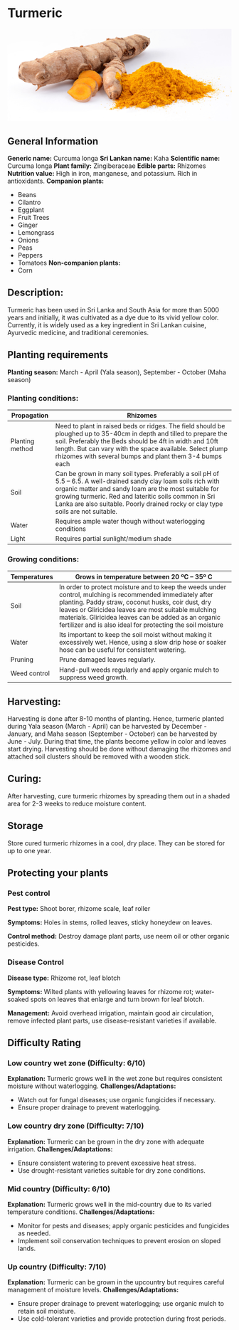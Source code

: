 # Turmeric
![Tumeric.jpg](../../assets/images/Tumeric.jpg "By Simon A. Eugster - Own work, CC BY-SA 3.0, https://commons.wikimedia.org/w/index.php?curid=31748137")

## General Information
**Generic name:** Curcuma longa
**Sri Lankan name:** Kaha
**Scientific name:** Curcuma longa
**Plant family:** Zingiberaceae
**Edible parts:** Rhizomes
**Nutrition value:** High in iron, manganese, and potassium. Rich in antioxidants.
**Companion plants:**
- Beans
- Cilantro
- Eggplant
- Fruit Trees
- Ginger
- Lemongrass
- Onions
- Peas
- Peppers
- Tomatoes
**Non-companion plants:**
- Corn

## Description:
Turmeric has been used in <update>Sri Lanka and South Asia</update> for more than 5000 years and initially, it was cultivated as a dye due to its vivid yellow color. Currently, it is widely used as a key ingredient in <update>Sri Lankan cuisine, Ayurvedic medicine, and traditional ceremonies</update>.

## Planting requirements
**Planting season:** <update>March - April (Yala season), September - October (Maha season)</update>

### Planting conditions:
| **Propagation** | Rhizomes |
|----|----|
| Planting method | Need to plant in raised beds or ridges. The field should be ploughed up to 35-40cm in depth and tilled to prepare the soil. Preferably the Beds should be 4ft in width and 10ft length. But can vary with the space available. Select plump rhizomes with several bumps and plant them 3-4 bumps each |
| Soil | Can be grown in many soil types. Preferably a soil pH of 5.5 – 6.5. A well-drained sandy clay loam soils rich with organic matter and sandy loam are the most suitable for growing turmeric. <update>Red and lateritic soils common in Sri Lanka are also suitable</update>. Poorly drained rocky or clay type soils are not suitable. |
| Water | Requires ample water though without waterlogging conditions |
| Light | Requires partial sunlight/medium shade |

### Growing conditions:

| **Temperatures** | Grows in temperature between 20 ºC – 35º C |
|----|----|
| Soil | In order to protect moisture and to keep the weeds under control, mulching is recommended immediately after planting. <update>Paddy straw, coconut husks</update>, coir dust, dry leaves or Gliricidea leaves are most suitable mulching materials. Gliricidea leaves can be added as an organic fertilizer and is also ideal for protecting the soil moisture |
| Water | Its important to keep the soil moist without making it excessively wet. Hence, using a slow drip hose or soaker hose can be useful for consistent watering. |
| Pruning | Prune damaged leaves regularly.
| Weed control | Hand-pull weeds regularly and apply organic mulch to suppress weed growth.

## Harvesting:
Harvesting is done after 8-10 months of planting. Hence, turmeric planted during <update>Yala season (March - April) can be harvested by December - January, and Maha season (September - October) can be harvested by June - July</update>. During that time, the plants become yellow in color and leaves start drying. Harvesting should be done without damaging the rhizomes and attached soil clusters should be removed with a wooden stick.

## Curing:
After harvesting, cure turmeric rhizomes by spreading them out in a shaded area for 2-3 weeks to reduce moisture content.

## Storage
Store cured turmeric rhizomes in a cool, dry place. They can be stored for up to one year.

## Protecting your plants
### Pest control
**Pest type:** <update>Shoot borer, rhizome scale, leaf roller</update>

**Symptoms:** Holes in stems, rolled leaves, sticky honeydew on leaves.

**Control method:** Destroy damage plant parts, <update>use neem oil or other organic pesticides</update>.

### Disease Control
**Disease type:** <update>Rhizome rot, leaf blotch</update>

**Symptoms:** Wilted plants with yellowing leaves for rhizome rot; water-soaked spots on leaves that enlarge and turn brown for leaf blotch.

**Management:** Avoid overhead irrigation, maintain good air circulation, remove infected plant parts, use disease-resistant varieties if available.

## Difficulty Rating
### Low country wet zone (Difficulty: 6/10)
**Explanation:** Turmeric grows well in the wet zone but requires consistent moisture without waterlogging.
**Challenges/Adaptations:**
- Watch out for fungal diseases; use organic fungicides if necessary.
- Ensure proper drainage to prevent waterlogging.

### Low country dry zone (Difficulty: 7/10)
**Explanation:** Turmeric can be grown in the dry zone with adequate irrigation.
**Challenges/Adaptations:**
- Ensure consistent watering to prevent excessive heat stress.
- <update>Use drought-resistant varieties suitable for dry zone conditions</update>.

### Mid country (Difficulty: 6/10)
**Explanation:** Turmeric grows well in the mid-country due to its varied temperature conditions.
**Challenges/Adaptations:**
- Monitor for pests and diseases; apply organic pesticides and fungicides as needed.
- <update>Implement soil conservation techniques to prevent erosion on sloped lands</update>.

### Up country (Difficulty: 7/10)
**Explanation:** Turmeric can be grown in the upcountry but requires careful management of moisture levels.
**Challenges/Adaptations:**
- Ensure proper drainage to prevent waterlogging; use organic mulch to retain soil moisture.
- <update>Use cold-tolerant varieties and provide protection during frost periods</update>.